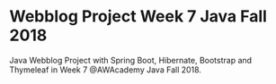 # Webblog Project Week 7 Java Fall 2018

Java Webblog Project with Spring Boot, Hibernate, Bootstrap and Thymeleaf in Week 7 @AWAcademy Java Fall 2018. 
